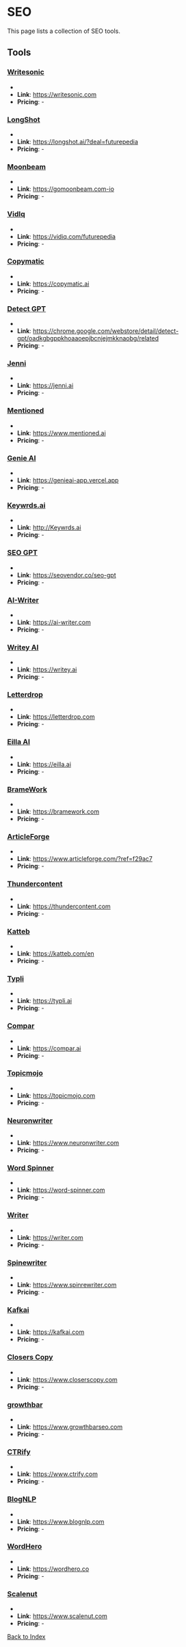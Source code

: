 # SEO

This page lists a collection of SEO tools.

## Tools

### [Writesonic](https://writesonic.com)
-
- **Link**: https://writesonic.com
- **Pricing**: -

### [LongShot](https://longshot.ai/?deal=futurepedia)
-
- **Link**: https://longshot.ai/?deal=futurepedia
- **Pricing**: -

### [Moonbeam](https://gomoonbeam.com-io)
-
- **Link**: https://gomoonbeam.com-io
- **Pricing**: -

### [Vidlq](https://vidiq.com/futurepedia)
-
- **Link**: https://vidiq.com/futurepedia
- **Pricing**: -

### [Copymatic](https://copymatic.ai)
-
- **Link**: https://copymatic.ai
- **Pricing**: -

### [Detect GPT](https://chrome.google.com/webstore/detail/detect-gpt/oadkgbgppkhoaaoepjbcnjejmkknaobg/related)
-
- **Link**: https://chrome.google.com/webstore/detail/detect-gpt/oadkgbgppkhoaaoepjbcnjejmkknaobg/related
- **Pricing**: -

### [Jenni](https://jenni.ai)
-
- **Link**: https://jenni.ai
- **Pricing**: -

### [Mentioned](https://www.mentioned.ai)
-
- **Link**: https://www.mentioned.ai
- **Pricing**: -

### [Genie AI](https://genieai-app.vercel.app)
-
- **Link**: https://genieai-app.vercel.app
- **Pricing**: -

### [Keywrds.ai](http://Keywrds.ai)
-
- **Link**: http://Keywrds.ai
- **Pricing**: -

### [SEO GPT](https://seovendor.co/seo-gpt)
-
- **Link**: https://seovendor.co/seo-gpt
- **Pricing**: -

### [AI-Writer](https://ai-writer.com)
-
- **Link**: https://ai-writer.com
- **Pricing**: -

### [Writey AI](https://writey.ai)
-
- **Link**: https://writey.ai
- **Pricing**: -

### [Letterdrop](https://letterdrop.com)
-
- **Link**: https://letterdrop.com
- **Pricing**: -

### [Eilla AI](https://eilla.ai)
-
- **Link**: https://eilla.ai
- **Pricing**: -

### [BrameWork](https://bramework.com)
-
- **Link**: https://bramework.com
- **Pricing**: -

### [ArticleForge](https://www.articleforge.com/?ref=f29ac7)
-
- **Link**: https://www.articleforge.com/?ref=f29ac7
- **Pricing**: -

### [Thundercontent](https://thundercontent.com)
-
- **Link**: https://thundercontent.com
- **Pricing**: -

### [Katteb](https://katteb.com/en)
-
- **Link**: https://katteb.com/en
- **Pricing**: -

### [Typli](https://typli.ai)
-
- **Link**: https://typli.ai
- **Pricing**: -

### [Compar](https://compar.ai)
-
- **Link**: https://compar.ai
- **Pricing**: -

### [Topicmojo](https://topicmojo.com)
-
- **Link**: https://topicmojo.com
- **Pricing**: -

### [Neuronwriter](https://www.neuronwriter.com)
-
- **Link**: https://www.neuronwriter.com
- **Pricing**: -

### [Word Spinner](https://word-spinner.com)
-
- **Link**: https://word-spinner.com
- **Pricing**: -

### [Writer](https://writer.com)
-
- **Link**: https://writer.com
- **Pricing**: -

### [Spinewriter](https://www.spinrewriter.com)
-
- **Link**: https://www.spinrewriter.com
- **Pricing**: -

### [Kafkai](https://kafkai.com)
-
- **Link**: https://kafkai.com
- **Pricing**: -

### [Closers Copy](https://www.closerscopy.com)
-
- **Link**: https://www.closerscopy.com
- **Pricing**: -

### [growthbar](https://www.growthbarseo.com)
-
- **Link**: https://www.growthbarseo.com
- **Pricing**: -

### [CTRify](https://www.ctrify.com)
-
- **Link**: https://www.ctrify.com
- **Pricing**: -

### [BlogNLP](https://www.blognlp.com)
-
- **Link**: https://www.blognlp.com
- **Pricing**: -

### [WordHero](https://wordhero.co)
-
- **Link**: https://wordhero.co
- **Pricing**: -

### [Scalenut](https://www.scalenut.com)
-
- **Link**: https://www.scalenut.com
- **Pricing**: -


[Back to Index](./README.MD)